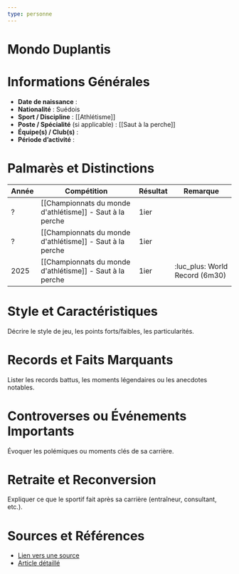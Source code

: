 ```yaml
---
type: personne
---
```


# Mondo Duplantis

# Informations Générales
- **Date de naissance** :  
- **Nationalité** :  Suédois
- **Sport / Discipline** :  [[Athlétisme]]
- **Poste / Spécialité** (si applicable) :  [[Saut à la perche]]
- **Équipe(s) / Club(s)** :  
- **Période d’activité** :  

# Palmarès et Distinctions
| Année | Compétition                                               | Résultat | Remarque                       |
| ----- | --------------------------------------------------------- | -------- | ------------------------------ |
| ?     | [[Championnats du monde d'athlétisme]] - Saut à la perche | 1ier     |                                |
| ?     | [[Championnats du monde d'athlétisme]] - Saut à la perche | 1ier     |                                |
| 2025  | [[Championnats du monde d'athlétisme]] - Saut à la perche | 1ier     | :luc_plus: World Record (6m30) |

# Style et Caractéristiques
Décrire le style de jeu, les points forts/faibles, les particularités.

# Records et Faits Marquants
Lister les records battus, les moments légendaires ou les anecdotes notables.

# Controverses ou Événements Importants
Évoquer les polémiques ou moments clés de sa carrière.

# Retraite et Reconversion
Expliquer ce que le sportif fait après sa carrière (entraîneur, consultant, etc.).

# Sources et Références
- [Lien vers une source](#)
- [Article détaillé](#)
